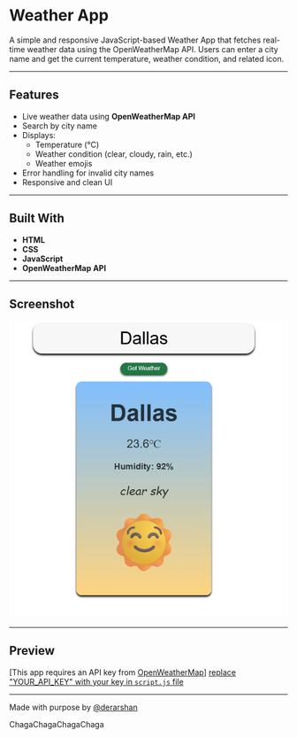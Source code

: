 # Weather App

A simple and responsive JavaScript-based Weather App that fetches real-time weather data using the OpenWeatherMap API. Users can enter a city name and get the current temperature, weather condition, and related icon.

---

## Features

- Live weather data using **OpenWeatherMap API**
- Search by city name
- Displays:
  - Temperature (°C)
  - Weather condition (clear, cloudy, rain, etc.)
  - Weather emojis
- Error handling for invalid city names
- Responsive and clean UI

---

## Built With

- **HTML**
- **CSS**
- **JavaScript**
- **OpenWeatherMap API**

---

## Screenshot
![Screenshot](./screenshot.png)

---

## Preview
[This app requires an API key from [OpenWeatherMap](https://openweathermap.org/api)]
[replace "YOUR_API_KEY" with your key in `script.js` file](https://derarshan.github.io/weather-app/)  

---
Made with purpose by [@derarshan](https://github.com/derarshan)

ChagaChagaChagaChaga
